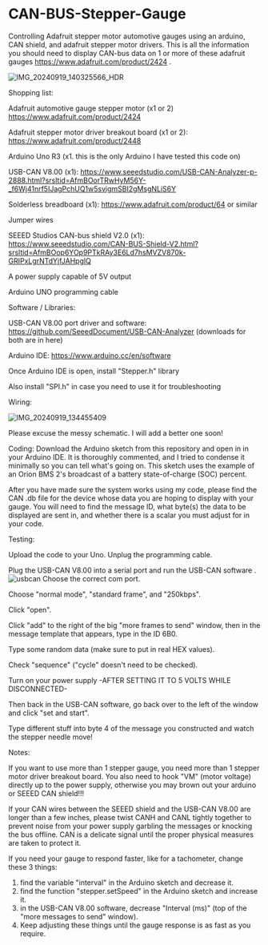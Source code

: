 # CAN-BUS-Stepper-Gauge
Controlling Adafruit stepper motor automotive gauges using an arduino, CAN shield, and adafruit stepper motor drivers.
This is all the information you should need to display CAN-bus data on 1 or more of these adafruit gauges https://www.adafruit.com/product/2424 .

![IMG_20240919_140325566_HDR](https://github.com/user-attachments/assets/73b66a32-cdda-4a28-8dad-419e28657caa)


Shopping list:

Adafruit automotive gauge stepper motor (x1 or 2) https://www.adafruit.com/product/2424

Adafruit stepper motor driver breakout board (x1 or 2): https://www.adafruit.com/product/2448

Arduino Uno R3 (x1. this is the only Arduino I have tested this code on)

USB-CAN V8.00 (x1): https://www.seeedstudio.com/USB-CAN-Analyzer-p-2888.html?srsltid=AfmBOorTRwHyM56Y-_f6Wj41nrf5IJagPchUQ1w5svigmSBI2gMsgNLiS6Y

Solderless breadboard (x1): https://www.adafruit.com/product/64 or similar

Jumper wires

SEEED Studios CAN-bus shield V2.0 (x1): https://www.seeedstudio.com/CAN-BUS-Shield-V2.html?srsltid=AfmBOop6YOp9PTkRAy3E6Ld7hsMVZV870k-GRIPxLgrNTdYjfJAHpglQ

A power supply capable of 5V output

Arduino UNO programming cable


Software / Libraries:

USB-CAN V8.00 port driver and software: https://github.com/SeeedDocument/USB-CAN-Analyzer (downloads for both are in here)

Arduino IDE: https://www.arduino.cc/en/software

Once Arduino IDE is open, install "Stepper.h" library

Also install "SPI.h" in case you need to use it for troubleshooting


Wiring:

![IMG_20240919_134455409](https://github.com/user-attachments/assets/3fb9342c-3325-4330-a01d-5a4191fff1aa)

Please excuse the messy schematic. I will add a better one soon!


Coding: 
Download the Arduino sketch from this repository and open in in your Arduino IDE. It is thoroughly commented, and I tried to condense it minimally so you can tell what's going on. This sketch uses the example of an Orion BMS 2's broadcast of a battery state-of-charge (SOC) percent.

After you have made sure the system works using my code, please find the CAN .db file for the device whose data you are hoping to display with your gauge. You will need to find the message ID, what byte(s) the data to be displayed are sent in, and whether there is a scalar you must adjust for in your code.


Testing:

Upload the code to your Uno. Unplug the programming cable.

Plug the USB-CAN V8.00 into a serial port and run the USB-CAN software
. 
![usbcan](https://github.com/user-attachments/assets/c911e63f-1156-435f-ada7-694827c0ba28)
Choose the correct com port.

Choose "normal mode", "standard frame", and "250kbps".

Click "open".

Click "add" to the right of the big "more frames to send" window, then in the message template that appears, type in the ID 6B0. 

Type some random data (make sure to put in real HEX values). 

Check "sequence" ("cycle" doesn't need to be checked).

Turn on your power supply -AFTER SETTING IT TO 5 VOLTS WHILE DISCONNECTED-

Then back in the USB-CAN software, go back over to the left of the window and click "set and start".

Type different stuff into byte 4 of the message you constructed and watch the stepper needle move!

Notes:

If you want to use more than 1 stepper gauge, you need more than 1 stepper motor driver breakout board. You also need to hook "VM" (motor voltage) directly up to the power supply, otherwise you may brown out your arduino or SEEED CAN shield!!!

If your CAN wires between the SEEED shield and the USB-CAN V8.00 are longer than a few inches, please twist CANH and CANL tightly together to prevent noise from your power supply garbling the messages or knocking the bus offline. CAN is a delicate signal until the proper physical measures are taken to protect it.

If you need your gauge to respond faster, like for a tachometer, change these 3 things: 

1. find the variable "interval" in the Arduino sketch and decrease it.
2. find the function "stepper.setSpeed" in the Arduino sketch and increase it.
3. in the USB-CAN V8.00 software, decrease "Interval (ms)" (top of the "more messages to send" window).
4. Keep adjusting these things until the gauge response is as fast as you require.
